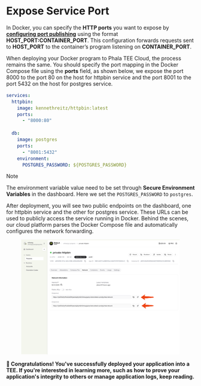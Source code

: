 
# Expose Service Port

In Docker, you can specify the **HTTP ports** you want to expose by [**configuring port publishing**](https://docs.docker.com/get-started/docker-concepts/running-containers/publishing-ports/#publishing-ports) using the format **HOST_PORT:CONTAINER_PORT**. This configuration forwards requests sent to **HOST_PORT** to the container’s program listening on **CONTAINER_PORT**.

When deploying your Docker program to Phala TEE Cloud, the process remains the same. You should specify the port mapping in the Docker Compose file using the **ports** field, as shown below, we expose the port 8000 to the port 80 on the host for httpbin service and the port 8001 to the port 5432 on the host for postgres service.

```yaml
services:
  httpbin:
    image: kennethreitz/httpbin:latest
    ports:
      - "8000:80"

  db:
    image: postgres
    ports:
      - "8001:5432"
    environment:
      POSTGRES_PASSWORD: ${POSTGRES_PASSWORD}
```

> [!NOTE]
> The environment variable value need to be set through **Secure Environment Variables** in the dashboard. Here we set the `POSTGRES_PASSWORD` to `postgres`.

After deployment, you will see two public endpoints on the dashboard, one for httpbin service and the other for postgres service. These URLs can be used to publicly access the service running in Docker. Behind the scenes, our cloud platform parses the Docker Compose file and automatically configures the network forwarding.

<figure><img src="../../.gitbook/assets/cloud-network-page.png" alt="network-page"><figcaption></figcaption></figure>

**🎉 Congratulations! You've successfully deployed your application into a TEE. If you're interested in learning more, such as how to prove your application's integrity to others or manage application logs, keep reading.**
